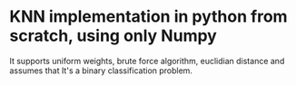 # KNN implementation in python from scratch, using only Numpy

It supports uniform weights, brute force algorithm, euclidian distance and assumes that It's a binary classification problem.
